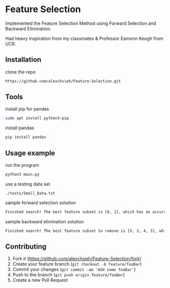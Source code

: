 # Feature Selection
Implemented the Feature Selection Method using Forward Selection and Backward Elimination.

Had heavy inspiration from my classmates & Professor Eamonn Keogh from UCR.

## Installation

clone the repo

```sh
https://github.com/alexchsieh/Feature-Selection.git
```

## Tools

install pip for pandas

```sh
sudo apt install python3-pip
```

install pandas

```sh
pip install pandas
```


## Usage example

run the program

```sh
python3 main.py
```

use a testing data set

```
./tests/Small_Data.txt
```

sample forward selection solution

```sh
Finished search! The best feature subset is [6, 1], which has an accuracy of 95.0%
```

sample backward elimination solution

```sh
Finished search! The best feature subset to remove is [5, 2, 4, 3], which has an accuracy of 95.0%
```

## Contributing

1. Fork it (<https://github.com/alexchsieh/Feature-Selection/fork>)
2. Create your feature branch (`git checkout -b feature/fooBar`)
3. Commit your changes (`git commit -am 'Add some fooBar'`)
4. Push to the branch (`git push origin feature/fooBar`)
5. Create a new Pull Request
